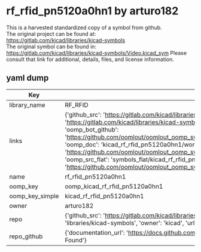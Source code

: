 # rf_rfid_pn5120a0hn1 by arturo182  
This is a harvested standardized copy of a symbol from github.  
The original project can be found at:  
https://gitlab.com/kicad/libraries/kicad-symbols  
The original symbol can be found in:
https://gitlab.com/kicad/libraries/kicad-symbols/Video.kicad_sym
Please consult that link for additional, details, files, and license information.  
## yaml dump  
| Key | Value |  
| --- | --- |  
| library_name | RF_RFID |  
| links | {'github_src': 'https://gitlab.com/kicad/libraries/kicad-symbols/Video.kicad_sym', 'github_src_repo': 'https://gitlab.com/kicad/libraries/kicad-symbols', 'oomp_bot': 'kicad_rf_rfid_pn5120a0hn1/working', 'oomp_bot_github': 'https://github.com/oomlout/oomlout_oomp_symbol_bot/tree/main/kicad_rf_rfid_pn5120a0hn1/working', 'oomp_doc': 'kicad_rf_rfid_pn5120a0hn1/working', 'oomp_doc_github': 'https://github.com/oomlout/oomlout_oomp_symbol_doc/tree/main/kicad_rf_rfid_pn5120a0hn1/working', 'oomp_src_flat': 'symbols_flat/kicad_rf_rfid_pn5120a0hn1/working', 'oomp_src_flat_github': 'https://github.com/oomlout/oomlout_oomp_symbol_src/tree/main/kicad_rf_rfid_pn5120a0hn1/working'} |  
| name | rf_rfid_pn5120a0hn1 |  
| oomp_key | oomp_kicad_rf_rfid_pn5120a0hn1 |  
| oomp_key_simple | kicad_rf_rfid_pn5120a0hn1 |  
| owner | arturo182 |  
| repo | {'github_src': 'https://gitlab.com/kicad/libraries/kicad-symbols/Video.kicad_sym', 'name': 'libraries/kicad-symbols', 'owner': 'kicad', 'url': 'https://gitlab.com/kicad/libraries/kicad-symbols'} |  
| repo_github | {'documentation_url': 'https://docs.github.com/rest/repos/repos#get-a-repository', 'message': 'Not Found'} |  

